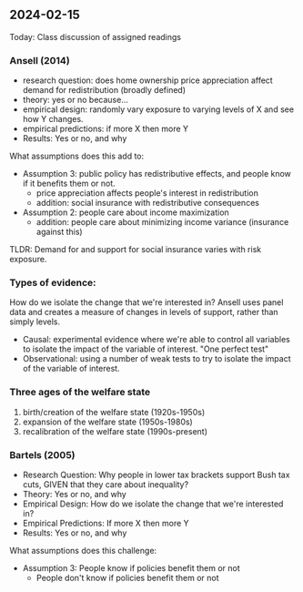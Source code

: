 ## 2024-02-15

Today: Class discussion of assigned readings

### Ansell (2014)
- research question: does home ownership price appreciation affect demand for redistribution (broadly defined)
- theory: yes or no because...
- empirical design: randomly vary exposure to varying levels of X and see how Y changes.
- empirical predictions: if more X then more Y
- Results: Yes or no, and why


What assumptions does this add to:
- Assumption 3: public policy has redistributive effects, and people know if it benefits them or not.
    - price appreciation affects people's interest in redistribution
    - addition: social insurance with redistributive consequences
- Assumption 2: people care about income maximization
    - addition: people care about minimizing income variance (insurance against this)

TLDR: Demand for and support for social insurance varies with risk exposure.

### Types of evidence:

How do we isolate the change that we're interested in?
Ansell uses panel data and creates a measure of changes in levels of support, rather than simply levels.

- Causal:
experimental evidence where we're able to control all variables to isolate the impact of the variable of interest.
"One perfect test"
- Observational:
using a number of weak tests to try to isolate the impact of the variable of interest.

### Three ages of the welfare state
1. birth/creation of the welfare state (1920s-1950s)
2. expansion of the welfare state (1950s-1980s)
3. recalibration of the welfare state (1990s-present)

### Bartels (2005)

- Research Question: Why people in lower tax brackets support Bush tax cuts, GIVEN that they care about inequality?
- Theory: Yes or no, and why
- Empirical Design: How do we isolate the change that we're interested in?
- Empirical Predictions: If more X then more Y
- Results: Yes or no, and why


What assumptions does this challenge:
- Assumption 3: People know if policies benefit them or not
    - People don't know if policies benefit them or not